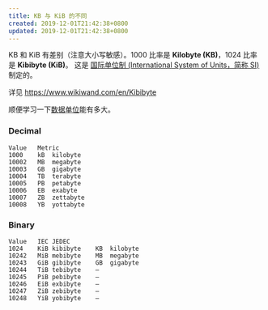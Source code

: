 ```yaml
---
title: KB 与 KiB 的不同
created: 2019-12-01T21:42:38+0800
updated: 2019-12-01T21:42:38+0800
---
```



KB 和 KiB 有差别（注意大小写敏感）。1000 比率是 **Kilobyte (KB)**，1024 比率是 **Kibibyte (KiB)**。
这是 [国际单位制 (International System of Units，简称 SI)](https://www.wikiwand.com/en/International_System_of_Units) 制定的。

详见 https://www.wikiwand.com/en/Kibibyte

顺便学习一下[数据单位](https://www.wikiwand.com/en/Orders_of_magnitude_(data))能有多大。

### Decimal

```
Value	Metric
1000	kB	kilobyte
10002	MB	megabyte
10003	GB	gigabyte
10004	TB	terabyte
10005	PB	petabyte
10006	EB	exabyte
10007	ZB	zettabyte
10008	YB	yottabyte
```

### Binary

```
Value	IEC	JEDEC
1024	KiB	kibibyte	KB	kilobyte
10242	MiB	mebibyte	MB	megabyte
10243	GiB	gibibyte	GB	gigabyte
10244	TiB	tebibyte	–
10245	PiB	pebibyte	–
10246	EiB	exbibyte	–
10247	ZiB	zebibyte	–
10248	YiB	yobibyte	–
```
